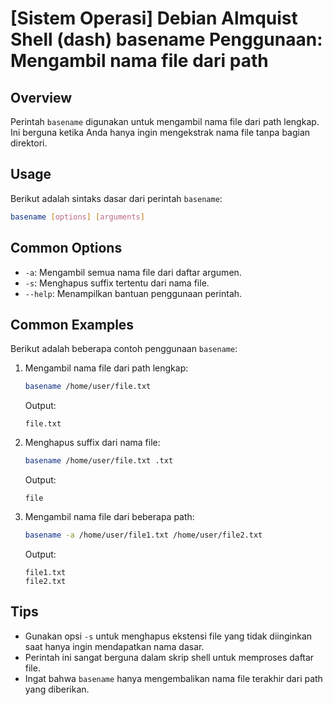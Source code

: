 # [Sistem Operasi] Debian Almquist Shell (dash) basename Penggunaan: Mengambil nama file dari path

## Overview
Perintah `basename` digunakan untuk mengambil nama file dari path lengkap. Ini berguna ketika Anda hanya ingin mengekstrak nama file tanpa bagian direktori.

## Usage
Berikut adalah sintaks dasar dari perintah `basename`:

```bash
basename [options] [arguments]
```

## Common Options
- `-a`: Mengambil semua nama file dari daftar argumen.
- `-s`: Menghapus suffix tertentu dari nama file.
- `--help`: Menampilkan bantuan penggunaan perintah.

## Common Examples
Berikut adalah beberapa contoh penggunaan `basename`:

1. Mengambil nama file dari path lengkap:
   ```bash
   basename /home/user/file.txt
   ```
   Output:
   ```
   file.txt
   ```

2. Menghapus suffix dari nama file:
   ```bash
   basename /home/user/file.txt .txt
   ```
   Output:
   ```
   file
   ```

3. Mengambil nama file dari beberapa path:
   ```bash
   basename -a /home/user/file1.txt /home/user/file2.txt
   ```
   Output:
   ```
   file1.txt
   file2.txt
   ```

## Tips
- Gunakan opsi `-s` untuk menghapus ekstensi file yang tidak diinginkan saat hanya ingin mendapatkan nama dasar.
- Perintah ini sangat berguna dalam skrip shell untuk memproses daftar file.
- Ingat bahwa `basename` hanya mengembalikan nama file terakhir dari path yang diberikan.